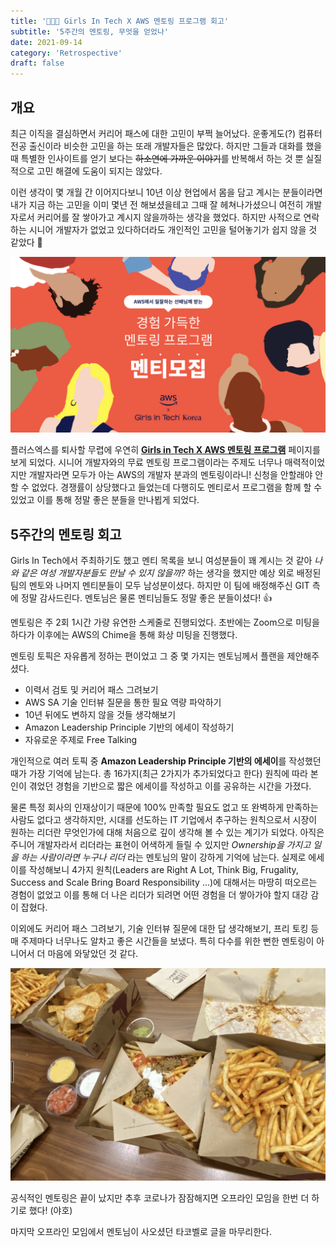 ```yaml
---
title: '🧑🏻‍🏫 Girls In Tech X AWS 멘토링 프로그램 회고'
subtitle: '5주간의 멘토링, 무엇을 얻었나'
date: 2021-09-14
category: 'Retrospective'
draft: false
---
```


## 개요

최근 이직을 결심하면서 커리어 패스에 대한 고민이 부쩍 늘어났다.
운좋게도(?) 컴퓨터 전공 출신이라 비슷한 고민을 하는 또래 개발자들은 많았다.
하지만 그들과 대화를 했을 때 특별한 인사이트를 얻기 보다는 ~~하소연에 가까운 이야기~~를 반복해서 하는 것 뿐 실질적으로 고민 해결에 도움이 되지는 않았다.

이런 생각이 몇 개월 간 이어지다보니 10년 이상 현업에서 몸을 담고 계시는 분들이라면 내가 지금 하는 고민을 이미 몇년 전 해보셨을테고 그때 잘 헤쳐나가셨으니 여전히 개발자로서 커리어를 잘 쌓아가고 계시지 않을까하는 생각을 했었다.
하지만 사적으로 연락하는 시니어 개발자가 없었고 있다하더라도 개인적인 고민을 털어놓기가 쉽지 않을 것 같았다 🥲

![GIT X AWS Mentoring Program](images/2021/11.png)

플러스엑스를 퇴사할 무렵에 우연히 **[Girls in Tech X AWS 멘토링 프로그램](https://www.notion.so/Girls-in-Tech-X-AWS-Mentoring-Program-bb254ba32b524347b4c6347b887a4406)** 페이지를 보게 되었다.
시니어 개발자와의 무료 멘토링 프로그램이라는 주제도 너무나 매력적이었지만 개발자라면 모두가 아는 AWS의 개발자 분과의 멘토링이라니! 신청을 안할래야 안할 수 없었다.
경쟁률이 상당했다고 들었는데 다행히도 멘티로서 프로그램을 함께 할 수 있었고 이를 통해 정말 좋은 분들을 만나뵙게 되었다.

## 5주간의 멘토링 회고

Girls In Tech에서 주최하기도 했고 멘티 목록을 보니 여성분들이 꽤 계시는 것 같아 *나와 같은 여성 개발자분들도 만날 수 있지 않을까?* 하는 생각을 했지만 예상 외로 배정된 팀의 멘토와 나머지 멘티분들이 모두 남성분이셨다.
하지만 이 팀에 배정해주신 GIT 측에 정말 감사드린다. 멘토님은 물론 멘티님들도 정말 좋은 분들이셨다! 👍

멘토링은 주 2회 1시간 가량 유연한 스케줄로 진행되었다.
초반에는 Zoom으로 미팅을 하다가 이후에는 AWS의 Chime을 통해 화상 미팅을 진행했다.

멘토링 토픽은 자유롭게 정하는 편이었고 그 중 몇 가지는 멘토님께서 플랜을 제안해주셨다.

- 이력서 검토 및 커리어 패스 그려보기
- AWS SA 기술 인터뷰 질문을 통한 필요 역량 파악하기
- 10년 뒤에도 변하지 않을 것들 생각해보기
- Amazon Leadership Principle 기반의 에세이 작성하기
- 자유로운 주제로 Free Talking

개인적으로 여러 토픽 중 **Amazon Leadership Principle 기반의 에세이**를 작성했던 때가 가장 기억에 남는다.
총 16가지(최근 2가지가 추가되었다고 한다) 원칙에 따라 본인이 겪었던 경험을 기반으로 짧은 에세이를 작성하고 이를 공유하는 시간을 가졌다.

물론 특정 회사의 인재상이기 때문에 100% 만족할 필요도 없고 또 완벽하게 만족하는 사람도 없다고 생각하지만, 시대를 선도하는 IT 기업에서 추구하는 원칙으로서 시장이 원하는 리더란 무엇인가에 대해 처음으로 깊이 생각해 볼 수 있는 계기가 되었다.
아직은 주니어 개발자라서 리더라는 표현이 어색하게 들릴 수 있지만 *Ownership을 가지고 일을 하는 사람이라면 누구나 리더* 라는 멘토님의 말이 강하게 기억에 남는다.
실제로 에세이를 작성해보니 4가지 원칙(Leaders are Right A Lot, Think Big, Frugality, Success and Scale Bring Board Responsibility ...)에 대해서는 마땅히 떠오르는 경험이 없었고 이를 통해 더 나은 리더가 되려면 어떤 경험을 더 쌓아가야 할지 대강 감이 잡혔다.

이외에도 커리어 패스 그려보기, 기술 인터뷰 질문에 대한 답 생각해보기, 프리 토킹 등 매 주제마다 너무나도 알차고 좋은 시간들을 보냈다.
특히 다수를 위한 뻔한 멘토링이 아니어서 더 마음에 와닿았던 것 같다.

![타코벨](images/2021/12.png)

공식적인 멘토링은 끝이 났지만 추후 코로나가 잠잠해지면 오프라인 모임을 한번 더 하기로 했다! (야호)

마지막 오프라인 모임에서 멘토님이 사오셨던 타코벨로 글을 마무리한다.
